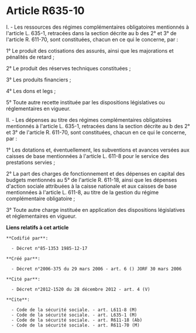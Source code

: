 # Article R635-10

I. - Les ressources des régimes complémentaires obligatoires mentionnés à l'article L. 635-1, retracées dans la section
décrite au b des 2° et 3° de l'article R. 611-70, sont constituées, chacun en ce qui le concerne, par :

1° Le produit des cotisations des assurés, ainsi que les majorations et pénalités de retard ;

2° Le produit des réserves techniques constituées ;

3° Les produits financiers ;

4° Les dons et legs ;

5° Toute autre recette instituée par les dispositions législatives ou réglementaires en vigueur.

II. - Les dépenses au titre des régimes complémentaires obligatoires mentionnés à l'article L. 635-1, retracées dans la
section décrite au b des 2° et 3° de l'article R. 611-70, sont constituées, chacun en ce qui le concerne, par :

1° Les dotations et, éventuellement, les subventions et avances versées aux caisses de base mentionnées à l'article L. 611-8
pour le service des prestations servies ;

2° La part des charges de fonctionnement et des dépenses en capital des budgets mentionnés au 5° de l'article R. 611-18,
ainsi que les dépenses d'action sociale attribuées à la caisse nationale et aux caisses de base mentionnées à l'article L.
611-8, au titre de la gestion du régime complémentaire obligatoire ;

3° Toute autre charge instituée en application des dispositions législatives et réglementaires en vigueur.

**Liens relatifs à cet article**

	**Codifié par**:

	  - Décret n°85-1353 1985-12-17

	**Créé par**:

	  - Décret n°2006-375 du 29 mars 2006 - art. 6 () JORF 30 mars 2006

	**Cité par**:

	  - Décret n°2012-1520 du 28 décembre 2012 - art. 4 (V)

	**Cite**:

	  - Code de la sécurité sociale. - art. L611-8 (M)
	  - Code de la sécurité sociale. - art. L635-1 (M)
	  - Code de la sécurité sociale. - art. R611-18 (Ab)
	  - Code de la sécurité sociale. - art. R611-70 (M)

